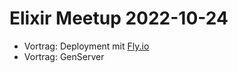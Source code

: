 # Elixir Meetup 2022-10-24

- Vortrag: Deployment mit [Fly.io](https://fly.io)
- Vortrag: GenServer
